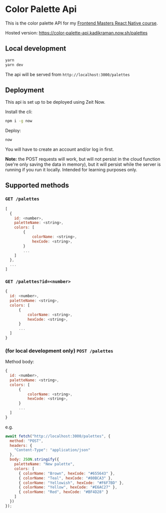 # Color Palette Api

This is the color palette API for my [Frontend Masters React Native course](https://kadikraman.github.io/react-native-v2/).

Hosted version: https://color-palette-api.kadikraman.now.sh/palettes

## Local development

```sh
yarn
yarn dev
```

The api will be served from `http://localhost:3000/palettes`

## Deployment

This api is set up to be deployed using Zeit Now.

Install the cli:

```sh
npm i -g now
```

Deploy:

```sh
now
```

You will have to create an account and/or log in first.

**Note:** the POST requests will work, but will not persist in the cloud function (we're only saving the data in memory), but it will persist while the server is running if you run it locally. Intended for learning purposes only.

## Supported methods

### `GET /palettes`

```js
[
  {
    id: <number>,
    paletteName: <string>,
    colors: [
        {
            colorName: <string>,
            hexCode: <string>,
        }
        ...
    ]
  },
  ...
]
```

### `GET /palettes?id=<number>`

```js
{
  id: <number>,
  paletteName: <string>,
  colors: [
      {
          colorName: <string>,
          hexCode: <string>,
      }
      ...
  ]
}
```

### (for local development only) `POST /palettes`

Method body:

```js
{
  id: <number>,
  paletteName: <string>,
  colors: [
      {
          colorName: <string>,
          hexCode: <string>,
      }
      ...
  ]
}
```

e.g.

```js
await fetch("http://localhost:3000/palettes", {
  method: "POST",
  headers: {
    "Content-Type": "application/json"
  },
  body: JSON.stringify({
    paletteName: "New palette",
    colors: [
      { colorName: "Brown", hexCode: "#655643" },
      { colorName: "Teal", hexCode: "#80BCA3" },
      { colorName: "Yellowish", hexCode: "#F6F7BD" },
      { colorName: "Yellow", hexCode: "#E6AC27" },
      { colorName: "Red", hexCode: "#BF4D28" }
    ]
  })
});
```
